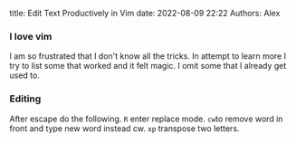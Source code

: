 title: Edit Text Productively in Vim 
date: 2022-08-09 22:22
Authors: Alex



### I love vim 
I am so frustrated that I don't know all the tricks. In attempt to learn more I try to list some that worked and it felt magic.
I omit some that I already get used to. 

### Editing
After escape do the following.
 `R` enter replace mode.
 `cw`to remove word in front and type new word instead cw. 
 `xp` transpose two letters. 

